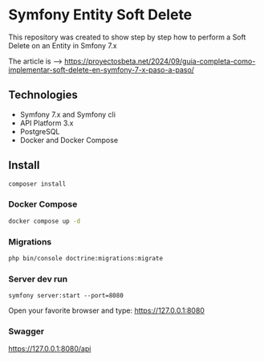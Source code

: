 # Symfony Entity Soft Delete

This repository was created to show step by step how to perform a Soft Delete on an Entity in Smfony 7.x

The article is --> https://proyectosbeta.net/2024/09/guia-completa-como-implementar-soft-delete-en-symfony-7-x-paso-a-paso/

## Technologies 

* Symfony 7.x and Symfony cli
* API Platform 3.x
* PostgreSQL
* Docker and Docker Compose

## Install

```bash
composer install
```

### Docker Compose

```bash
docker compose up -d
```

### Migrations

```bash
php bin/console doctrine:migrations:migrate
```

### Server dev run

```basg
symfony server:start --port=8080
```

Open your favorite browser and type: https://127.0.0.1:8080

### Swagger

https://127.0.0.1:8080/api
